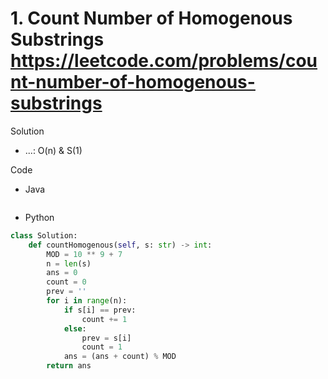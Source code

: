 # 1. Count Number of Homogenous Substrings https://leetcode.com/problems/count-number-of-homogenous-substrings

Solution

- ...: O(n) & S(1)

Code

- Java

```java

```

- Python

```python
class Solution:
    def countHomogenous(self, s: str) -> int:
        MOD = 10 ** 9 + 7
        n = len(s)
        ans = 0
        count = 0
        prev = ''
        for i in range(n):
            if s[i] == prev:
                count += 1
            else:
                prev = s[i]
                count = 1
            ans = (ans + count) % MOD
        return ans
```
